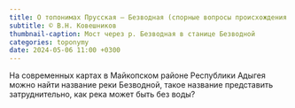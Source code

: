 ```yaml
---
title: О топонимах Прусская — Безводная (спорные вопросы происхождения и этимологии)
subtitle: © В.Н. Ковешников
thumbnail-caption: Мост через р. Безводная в станице Безводной
categories: toponymy
date: 2024-05-06 11:00 +0300
---
```

На современных картах в Майкопском районе Республики Адыгея можно найти название реки Безводной, такое название представить затруднительно, как река может быть без воды? 